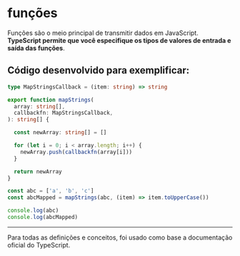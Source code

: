 # funções

Funções são o meio principal de transmitir dados em JavaScript. **TypeScript permite que você especifique os tipos de valores de entrada e saída das funções**.

## Código desenvolvido para exemplificar:

~~~typescript
type MapStringsCallback = (item: string) => string

export function mapStrings(
  array: string[],
  callbackfn: MapStringsCallback,
): string[] {

  const newArray: string[] = []

  for (let i = 0; i < array.length; i++) {
    newArray.push(callbackfn(array[i]))
  }

  return newArray
}

const abc = ['a', 'b', 'c']
const abcMapped = mapStrings(abc, (item) => item.toUpperCase())

console.log(abc)
console.log(abcMapped)

~~~

---
Para todas as definições e conceitos, foi usado como base a documentação oficial do TypeScript.

